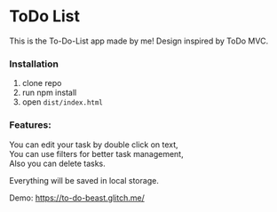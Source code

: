 # ToDo List

This is the To-Do-List app made by me!
Design inspired by ToDo MVC.

### Installation

1) clone repo
2) run npm install
3) open ```dist/index.html```

### Features:
You can edit your task by double click on text, </br>
You can use filters for better task management, </br>
Also you can delete tasks.

Everything will be saved in local storage.

Demo: https://to-do-beast.glitch.me/
